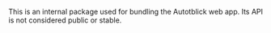 This is an internal package used for bundling the Autotblick web app. Its API is not considered public or stable.
